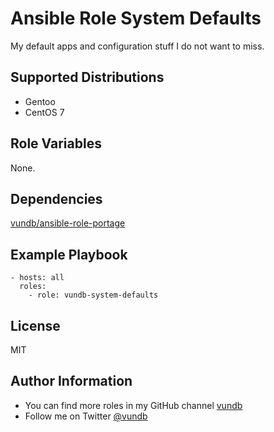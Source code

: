 Ansible Role System Defaults
=======================================

My default apps and configuration stuff I do not want to miss.

Supported Distributions
-----------------------

- Gentoo
- CentOS 7

Role Variables
--------------

None.

Dependencies
------------

[vundb/ansible-role-portage](https://github.com/vundb/ansible-role-portage)

Example Playbook
----------------
```
- hosts: all
  roles:
    - role: vundb-system-defaults
```

License
-------

MIT

Author Information
------------------

- You can find more roles in my GitHub channel [vundb](https://github.com/vundb)
- Follow me on Twitter [@vundb](https://twitter.com/vundb)
